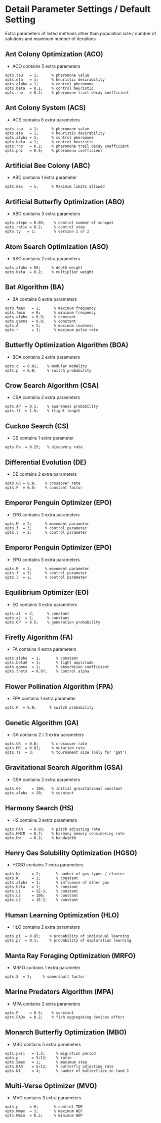 # Detail Parameter Settings / Default Setting
Extra parameters of listed methods other than population size / number of solutions and maximum number of iterations

## Ant Colony Optimization (ACO)
* ACO contains 5 extra parameters
```code 
opts.tau   = 1;      % pheromone value
opts.eta   = 1;      % heuristic desirability
opts.alpha = 1;      % control pheromone
opts.beta  = 0.1;    % control heuristic
opts.rho   = 0.2;    % pheromone trail decay coefficient
```

## Ant Colony System (ACS)
* ACS contains 6 extra parameters
```code 
opts.tau   = 1;      % pheromone value
opts.eta   = 1;      % heuristic desirability
opts.alpha = 1;      % control pheromone
opts.beta  = 1;      % control heuristic
opts.rho   = 0.2;    % pheromone trail decay coefficient
opts.phi   = 0.5;    % pheromena coefficient
```

## Artificial Bee Colony (ABC)
* ABC contains 1 extra parameter
```code 
opts.max   = 5;      % Maximum limits allowed
```

## Artificial Butterfly Optimization (ABO)
* ABO contains 3 extra parameters
```code 
opts.stepe = 0.05;    % control number of sunspot 
opts.ratio = 0.2;     % control step
opts.ty   = 1;        % version 1 or 2
```

## Atom Search Optimization (ASO)
* ASO contains 2 extra parameters
```code 
opts.alpha = 50;     % depth weight
opts.beta  = 0.2;    % multiplier weight
```

## Bat Algorithm (BA)
* BA contains 6 extra parameters
```code 
opts.fmax   = 2;      % maximum frequency
opts.fmin   = 0;      % minimum frequency
opts.alpha  = 0.9;    % constant
opts.gamma  = 0.9;    % constant
opts.A      = 2;      % maximum loudness
opts.r      = 1;      % maximum pulse rate
```

## Butterfly Optimization Algorithm (BOA)
* BOA contains 2 extra parameters
```code 
opts.c  = 0.01;    % modular modality
opts.p  = 0.8;     % switch probability
```

## Crow Search Algorithm (CSA)
* CSA contains 2 extra parameters
```code 
opts.AP  = 0.1;    % awareness probability
opts.fl  = 1.5;    % flight length
```

## Cuckoo Search (CS)
* CS contains 1 extra parameter
```code 
opts.Pa  = 0.25;   % discovery rate
```

## Differential Evolution (DE)
* DE contains 2 extra parameters
```code 
opts.CR = 0.9;    % crossover rate
opts.F  = 0.5;    % constant factor
```

## Emperor Penguin Optimizer (EPO)
* EPO contains 3 extra parameters
```code 
opts.M  = 2;      % movement parameter
opts.f  = 3;      % control parameter
opts.l  = 2;      % control parameter
```

## Emperor Penguin Optimizer (EPO)
* EPO contains 3 extra parameters
```code 
opts.M  = 2;      % movement parameter
opts.f  = 3;      % control parameter
opts.l  = 2;      % control parameter
```

## Equilibrium Optimizer (EO)
* EO contains 3 extra parameters
```code 
opts.a1  = 2;      % constant
opts.a2  = 1;      % constant
opts.GP  = 0.5;    % generation probability 
```

## Firefly Algorithm (FA)
* FA contains 4 extra parameters
```code 
opts.alpha  = 1;       % constant
opts.beta0  = 1;       % light amplitude
opts.gamma  = 1;       % absorbtion coefficient
opts.theta  = 0.97;    % control alpha
```

## Flower Pollination Algorithm (FPA)
* FPA contains 1 extra parameter
```code 
opts.P  = 0.8;      % switch probability
```

## Genetic Algorithm (GA)
* GA contains 2 / 3 extra parameters
```code 
opts.CR  = 0.8;      % crossover rate
opts.MR  = 0.01;     % mutation rate
opts.Ts  = 3;        % tournament size (only for 'gat')
```

## Gravitational Search Algorithm (GSA)
* GSA contains 2 extra parameters
```code 
opts.G0     = 100;   % initial gravitational constant
opts.alpha  = 20;    % cosntant
```

## Harmony Search (HS)
* HS contains 3 extra parameters
```code 
opts.PAR   = 0.05;   % pitch adjusting rate
opts.HMCR  = 0.7;    % harmony memory considering rate
opts.bw    = 0.2;    % bandwidth
```

## Henry Gas Solubility Optimization (HGSO)
* HGSO contains 7 extra parameters
```code 
opts.Nc     = 2;       % number of gas types / cluster
opts.K      = 1;       % constant
opts.alpha  = 1;       % influence of other gas
opts.beta   = 1;       % constant 
opts.L1     = 5E-3;    % constant 
opts.L2     = 100;     % constant 
opts.L3     = 1E-2;    % constant 
```

## Human Learning Optimization (HLO)
* HLO contains 2 extra parameters
```code 
opts.pi  = 0.85;    % probability of individual learning
opts.pr  = 0.1;     % probability of exploration learning
```

## Manta Ray Foraging Optimization (MRFO)
* MRFO contains 1 extra parameter
```code 
opts.S  = 2;     % somersault factor 
```

## Marine Predators Algorithm (MPA)
* MPA contains 2 extra parameters
```code 
opts.P     = 0.5;    % constant
opts.FADs  = 0.2;    % fish aggregating devices effect
```


## Monarch Butterfly Optimization (MBO)
* MBO contains 5 extra parameters
```code 
opts.peri   = 1.2;     % migration period
opts.p      = 5/12;    % ratio
opts.Smax   = 1;       % maximum step
opts.BAR    = 5/12;    % butterfly adjusting rate
opts.N1     = 4;       % number of butterflies in land 1
```

## Multi-Verse Optimizer (MVO)
* MVO contains 3 extra parameters
```code 
opts.p     = 6;       % control TDR
opts.Wmax  = 1;       % maximum WEP
opts.Wmin  = 0.2;     % minimum WEP
```






